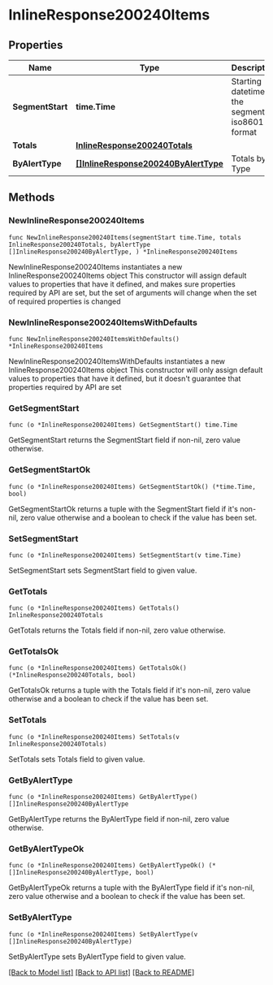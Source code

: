 # InlineResponse200240Items

## Properties

Name | Type | Description | Notes
------------ | ------------- | ------------- | -------------
**SegmentStart** | **time.Time** | Starting datetime of the segment in iso8601 format | 
**Totals** | [**InlineResponse200240Totals**](InlineResponse200240Totals.md) |  | 
**ByAlertType** | [**[]InlineResponse200240ByAlertType**](InlineResponse200240ByAlertType.md) | Totals by Type | 

## Methods

### NewInlineResponse200240Items

`func NewInlineResponse200240Items(segmentStart time.Time, totals InlineResponse200240Totals, byAlertType []InlineResponse200240ByAlertType, ) *InlineResponse200240Items`

NewInlineResponse200240Items instantiates a new InlineResponse200240Items object
This constructor will assign default values to properties that have it defined,
and makes sure properties required by API are set, but the set of arguments
will change when the set of required properties is changed

### NewInlineResponse200240ItemsWithDefaults

`func NewInlineResponse200240ItemsWithDefaults() *InlineResponse200240Items`

NewInlineResponse200240ItemsWithDefaults instantiates a new InlineResponse200240Items object
This constructor will only assign default values to properties that have it defined,
but it doesn't guarantee that properties required by API are set

### GetSegmentStart

`func (o *InlineResponse200240Items) GetSegmentStart() time.Time`

GetSegmentStart returns the SegmentStart field if non-nil, zero value otherwise.

### GetSegmentStartOk

`func (o *InlineResponse200240Items) GetSegmentStartOk() (*time.Time, bool)`

GetSegmentStartOk returns a tuple with the SegmentStart field if it's non-nil, zero value otherwise
and a boolean to check if the value has been set.

### SetSegmentStart

`func (o *InlineResponse200240Items) SetSegmentStart(v time.Time)`

SetSegmentStart sets SegmentStart field to given value.


### GetTotals

`func (o *InlineResponse200240Items) GetTotals() InlineResponse200240Totals`

GetTotals returns the Totals field if non-nil, zero value otherwise.

### GetTotalsOk

`func (o *InlineResponse200240Items) GetTotalsOk() (*InlineResponse200240Totals, bool)`

GetTotalsOk returns a tuple with the Totals field if it's non-nil, zero value otherwise
and a boolean to check if the value has been set.

### SetTotals

`func (o *InlineResponse200240Items) SetTotals(v InlineResponse200240Totals)`

SetTotals sets Totals field to given value.


### GetByAlertType

`func (o *InlineResponse200240Items) GetByAlertType() []InlineResponse200240ByAlertType`

GetByAlertType returns the ByAlertType field if non-nil, zero value otherwise.

### GetByAlertTypeOk

`func (o *InlineResponse200240Items) GetByAlertTypeOk() (*[]InlineResponse200240ByAlertType, bool)`

GetByAlertTypeOk returns a tuple with the ByAlertType field if it's non-nil, zero value otherwise
and a boolean to check if the value has been set.

### SetByAlertType

`func (o *InlineResponse200240Items) SetByAlertType(v []InlineResponse200240ByAlertType)`

SetByAlertType sets ByAlertType field to given value.



[[Back to Model list]](../README.md#documentation-for-models) [[Back to API list]](../README.md#documentation-for-api-endpoints) [[Back to README]](../README.md)


